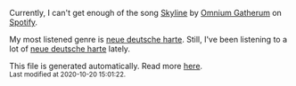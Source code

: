 
  Currently, I can't get enough of the song <a href="https://open.spotify.com/track/15I3zhgKP05bZlkT9p27XY">Skyline</a> by <a href="https://open.spotify.com/artist/52xuvlUvnxqH0xzxGPKXSu">Omnium Gatherum</a> on <a href="https://open.spotify.com/user/9qz2xtkur2fengfsdcq8dd907?si=kq2SVrUkSNe0z1NJjpt7kg">Spotify</a>.

  My most listened genre is <a href="https://duckduckgo.com/?q=neue deutsche harte music">neue deutsche harte</a>.
  Still, I've been listening to a lot of <a href="https://duckduckgo.com/?q=neue deutsche harte music">neue deutsche harte</a> lately.

  This file is generated automatically. Read more <a href="https://github.com/CodeF0x/CodeF0x/blob/master/IMPORTANT.md">here</a>.
  <br>
  <sub>Last modified at 2020-10-20 15:01:22.</sub>
  